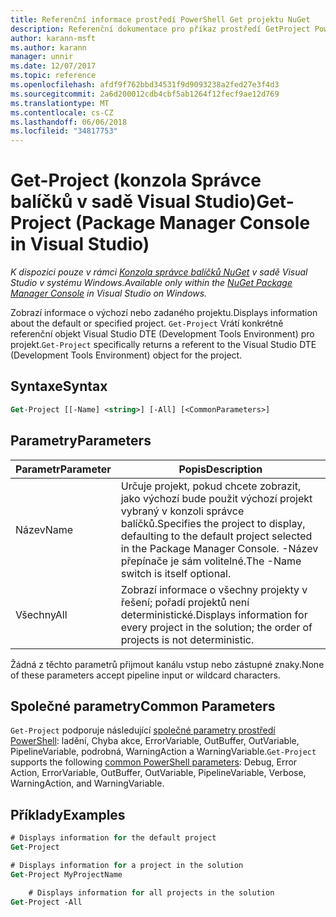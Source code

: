 ```yaml
---
title: Referenční informace prostředí PowerShell Get projektu NuGet
description: Referenční dokumentace pro příkaz prostředí GetProject PowerShell v konzole Správce balíčků NuGet v sadě Visual Studio.
author: karann-msft
ms.author: karann
manager: unnir
ms.date: 12/07/2017
ms.topic: reference
ms.openlocfilehash: afdf9f762bbd34531f9d9093238a2fed27e3f4d3
ms.sourcegitcommit: 2a6d200012cdb4cbf5ab1264f12fecf9ae12d769
ms.translationtype: MT
ms.contentlocale: cs-CZ
ms.lasthandoff: 06/06/2018
ms.locfileid: "34817753"
---
```

# <a name="get-project-package-manager-console-in-visual-studio"></a><span data-ttu-id="9ecdd-103">Get-Project (konzola Správce balíčků v sadě Visual Studio)</span><span class="sxs-lookup"><span data-stu-id="9ecdd-103">Get-Project (Package Manager Console in Visual Studio)</span></span>

<span data-ttu-id="9ecdd-104">*K dispozici pouze v rámci [Konzola správce balíčků NuGet](package-manager-console.md) v sadě Visual Studio v systému Windows.*</span><span class="sxs-lookup"><span data-stu-id="9ecdd-104">*Available only within the [NuGet Package Manager Console](package-manager-console.md) in Visual Studio on Windows.*</span></span>

<span data-ttu-id="9ecdd-105">Zobrazí informace o výchozí nebo zadaného projektu.</span><span class="sxs-lookup"><span data-stu-id="9ecdd-105">Displays information about the default or specified project.</span></span> <span data-ttu-id="9ecdd-106">`Get-Project` Vrátí konkrétně referenční objekt Visual Studio DTE (Development Tools Environment) pro projekt.</span><span class="sxs-lookup"><span data-stu-id="9ecdd-106">`Get-Project` specifically returns a referent to the Visual Studio DTE (Development Tools Environment) object for the project.</span></span>

## <a name="syntax"></a><span data-ttu-id="9ecdd-107">Syntaxe</span><span class="sxs-lookup"><span data-stu-id="9ecdd-107">Syntax</span></span>

```ps
Get-Project [[-Name] <string>] [-All] [<CommonParameters>]
```

## <a name="parameters"></a><span data-ttu-id="9ecdd-108">Parametry</span><span class="sxs-lookup"><span data-stu-id="9ecdd-108">Parameters</span></span>

| <span data-ttu-id="9ecdd-109">Parametr</span><span class="sxs-lookup"><span data-stu-id="9ecdd-109">Parameter</span></span> | <span data-ttu-id="9ecdd-110">Popis</span><span class="sxs-lookup"><span data-stu-id="9ecdd-110">Description</span></span> |
| --- | --- |
| <span data-ttu-id="9ecdd-111">Název</span><span class="sxs-lookup"><span data-stu-id="9ecdd-111">Name</span></span> | <span data-ttu-id="9ecdd-112">Určuje projekt, pokud chcete zobrazit, jako výchozí bude použit výchozí projekt vybraný v konzoli správce balíčků.</span><span class="sxs-lookup"><span data-stu-id="9ecdd-112">Specifies the project to display, defaulting to the default project selected in the Package Manager Console.</span></span> <span data-ttu-id="9ecdd-113">-Název přepínače je sám volitelné.</span><span class="sxs-lookup"><span data-stu-id="9ecdd-113">The -Name switch is itself optional.</span></span> |
| <span data-ttu-id="9ecdd-114">Všechny</span><span class="sxs-lookup"><span data-stu-id="9ecdd-114">All</span></span> | <span data-ttu-id="9ecdd-115">Zobrazí informace o všechny projekty v řešení; pořadí projektů není deterministické.</span><span class="sxs-lookup"><span data-stu-id="9ecdd-115">Displays information for every project in the solution; the order of projects is not deterministic.</span></span> |

<span data-ttu-id="9ecdd-116">Žádná z těchto parametrů přijmout kanálu vstup nebo zástupné znaky.</span><span class="sxs-lookup"><span data-stu-id="9ecdd-116">None of these parameters accept pipeline input or wildcard characters.</span></span>

## <a name="common-parameters"></a><span data-ttu-id="9ecdd-117">Společné parametry</span><span class="sxs-lookup"><span data-stu-id="9ecdd-117">Common Parameters</span></span>

<span data-ttu-id="9ecdd-118">`Get-Project` podporuje následující [společné parametry prostředí PowerShell](http://go.microsoft.com/fwlink/?LinkID=113216): ladění, Chyba akce, ErrorVariable, OutBuffer, OutVariable, PipelineVariable, podrobná, WarningAction a WarningVariable.</span><span class="sxs-lookup"><span data-stu-id="9ecdd-118">`Get-Project` supports the following [common PowerShell parameters](http://go.microsoft.com/fwlink/?LinkID=113216): Debug, Error Action, ErrorVariable, OutBuffer, OutVariable, PipelineVariable, Verbose, WarningAction, and WarningVariable.</span></span>

## <a name="examples"></a><span data-ttu-id="9ecdd-119">Příklady</span><span class="sxs-lookup"><span data-stu-id="9ecdd-119">Examples</span></span>

```ps
# Displays information for the default project
Get-Project

# Displays information for a project in the solution
Get-Project MyProjectName

    # Displays information for all projects in the solution
Get-Project -All
```